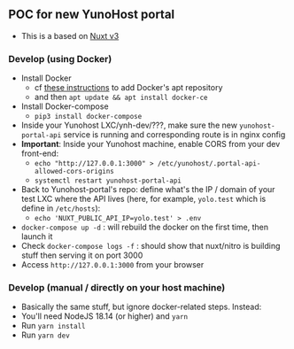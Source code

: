 ## POC for new YunoHost portal

- This is a based on [Nuxt v3](https://nuxt.com/)

### Develop (using Docker)

- Install Docker
    - cf [these instructions](https://docs.docker.com/engine/install/debian/#set-up-the-repository) to add Docker's apt repository
    - and then `apt update && apt install docker-ce`
- Install Docker-compose
    - `pip3 install docker-compose`
- Inside your Yunohost LXC/ynh-dev/???, make sure the new `yunohost-portal-api` service is running and corresponding route is in nginx config
- **Important**: Inside your Yunohost machine, enable CORS from your dev front-end:
    - `echo "http://127.0.0.1:3000" > /etc/yunohost/.portal-api-allowed-cors-origins`
    - `systemctl restart yunohost-portal-api`
- Back to Yunohost-portal's repo: define what's the IP / domain of your test LXC where the API lives (here, for example, `yolo.test` which is define in `/etc/hosts`):
    - `echo 'NUXT_PUBLIC_API_IP=yolo.test' > .env`
- `docker-compose up -d` : will rebuild the docker on the first time, then launch it
- Check `docker-compose logs -f` : should show that nuxt/nitro is building stuff then serving it on port 3000
- Access `http://127.0.0.1:3000` from your browser

### Develop (manual / directly on your host machine)

- Basically the same stuff, but ignore docker-related steps. Instead:
- You'll need NodeJS 18.14 (or higher) and `yarn`
- Run `yarn install`
- Run `yarn dev`
